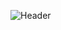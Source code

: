 ![Header](https://capsule-render.vercel.app/api?type=venom&height=320&color=D2C7E5&text=Shulker%20Studio&section=header&reversal=false&fontAlign=50&fontAlignY=50&fontColor=7F5B9D&fontSize=64&textBg=false&animation=fadeIn)

<!--

**Here are some ideas to get you started:**

🙋‍♀️ A short introduction - what is your organization all about?
🌈 Contribution guidelines - how can the community get involved?
👩‍💻 Useful resources - where can the community find your docs? Is there anything else the community should know?
🍿 Fun facts - what does your team eat for breakfast?
🧙 Remember, you can do mighty things with the power of [Markdown](https://docs.github.com/github/writing-on-github/getting-started-with-writing-and-formatting-on-github/basic-writing-and-formatting-syntax)
-->
